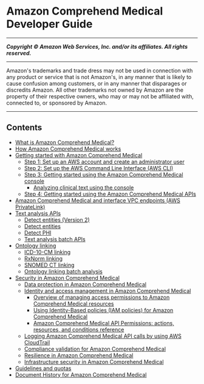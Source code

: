 # Amazon Comprehend Medical Developer Guide

-----
*****Copyright &copy; Amazon Web Services, Inc. and/or its affiliates. All rights reserved.*****

-----
Amazon's trademarks and trade dress may not be used in 
     connection with any product or service that is not Amazon's, 
     in any manner that is likely to cause confusion among customers, 
     or in any manner that disparages or discredits Amazon. All other 
     trademarks not owned by Amazon are the property of their respective
     owners, who may or may not be affiliated with, connected to, or 
     sponsored by Amazon.

-----
## Contents
+ [What is Amazon Comprehend Medical?](comprehendmedical-welcome.md)
+ [How Amazon Comprehend Medical works](comprehendmedical-howitworks.md)
+ [Getting started with Amazon Comprehend Medical](comprehendmedical-gettingstarted.md)
   + [Step 1: Set up an AWS account and create an administrator user](gettingstarted-setup.md)
   + [Step 2: Set up the AWS Command Line Interface (AWS CLI)](gettingstarted-awscli.md)
   + [Step 3: Getting started using the Amazon Comprehend Medical console](gettingstarted-console.md)
      + [Analyzing clinical text using the console](gettingstarted-console-analysis.md)
   + [Step 4: Getting started using the Amazon Comprehend Medical APIs](gettingstarted-api.md)
+ [Amazon Comprehend Medical and interface VPC endpoints (AWS PrivateLink)](comprehendmedical-vpcendpoints.md)
+ [Text analysis APIs](comprehendmedical-textanalysis.md)
   + [Detect entities (Version 2)](textanalysis-entitiesv2.md)
   + [Detect entities](textanalysis-entities.md)
   + [Detect PHI](textanalysis-phi.md)
   + [Text analysis batch APIs](textanalysis-batchapi.md)
+ [Ontology linking](comprehendmedical-ontologies.md)
   + [ICD-10-CM linking](ontology-icd10.md)
   + [RxNorm linking](ontology-RxNorm.md)
   + [SNOMED CT linking](ontology-linking-snomed.md)
   + [Ontology linking batch analysis](ontologies-batchapi.md)
+ [Security in Amazon Comprehend Medical](comprehendmedical-security.md)
   + [Data protection in Amazon Comprehend Medical](security-dataprotection.md)
   + [Identity and access management in Amazon Comprehend Medical](security-iam.md)
      + [Overview of managing access permissions to Amazon Comprehend Medical resources](security-iam-accesscontrol.md)
      + [Using Identity-Based policies (IAM policies) for Amazon Comprehend Medical](security-iam-permissions.md)
      + [Amazon Comprehend Medical API Permissions: actions, resources, and conditions reference](security-iam-resources.md)
   + [Logging Amazon Comprehend Medical API calls by using AWS CloudTrail](security-cloudtrail.md)
   + [Compliance validation for Amazon Comprehend Medical](security-compliance.md)
   + [Resilience in Amazon Comprehend Medical](security-resilience.md)
   + [Infrastructure security in Amazon Comprehend Medical](security-infrastructure.md)
+ [Guidelines and quotas](comprehendmedical-quotas.md)
+ [Document History for Amazon Comprehend Medical](comprehendmedical-releases.md)